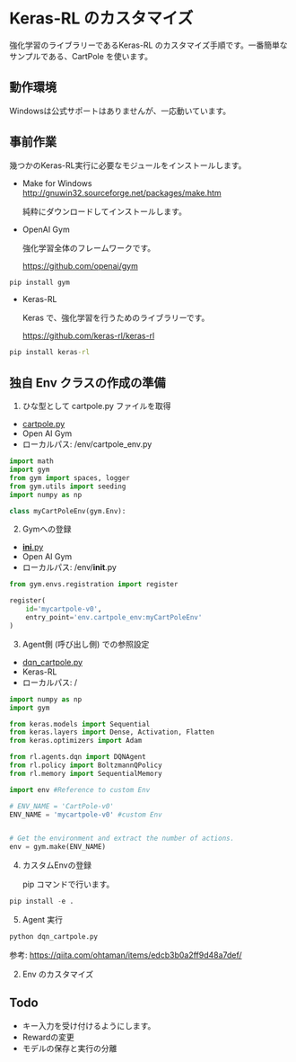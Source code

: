 # Keras-RL のカスタマイズ

強化学習のライブラリーであるKeras-RL のカスタマイズ手順です。一番簡単なサンプルである、CartPole を使います。

## 動作環境
Windowsは公式サポートはありませんが、一応動いています。

## 事前作業
幾つかのKeras-RL実行に必要なモジュールをインストールします。
- Make for Windows
http://gnuwin32.sourceforge.net/packages/make.htm

   純粋にダウンロードしてインストールします。

- OpenAI Gym

    強化学習全体のフレームワークです。

    https://github.com/openai/gym

```cmd
pip install gym
```

- Keras-RL

    Keras で、強化学習を行うためのライブラリーです。

    https://github.com/keras-rl/keras-rl

``` cmd
pip install keras-rl
```

## 独自 Env クラスの作成の準備
1.  ひな型として cartpole.py ファイルを取得
- [cartpole.py](https://github.com/openai/gym/blob/master/gym/envs/classic_control/cartpole.py "cartpole.py")
- Open AI Gym
- ローカルパス: /env/cartpole_env.py

```python
import math
import gym
from gym import spaces, logger
from gym.utils import seeding
import numpy as np

class myCartPoleEnv(gym.Env):
```

2. Gymへの登録
- [__ini__.py](https://github.com/openai/gym/blob/master/gym/envs/__init__.py "__init__.py")
- Open AI Gym
- ローカルパス: /env/__init__.py

```python
from gym.envs.registration import register

register(
    id='mycartpole-v0',
    entry_point='env.cartpole_env:myCartPoleEnv'
)
```

3. Agent側 (呼び出し側) での参照設定
- [dqn_cartpole.py](https://github.com/keras-rl/keras-rl/blob/master/examples/dqn_cartpole.py "dqn_cartpole.py")
- Keras-RL
- ローカルパス: /

```python
import numpy as np
import gym

from keras.models import Sequential
from keras.layers import Dense, Activation, Flatten
from keras.optimizers import Adam

from rl.agents.dqn import DQNAgent
from rl.policy import BoltzmannQPolicy
from rl.memory import SequentialMemory

import env #Reference to custom Env

# ENV_NAME = 'CartPole-v0'
ENV_NAME = 'mycartpole-v0' #custom Env


# Get the environment and extract the number of actions.
env = gym.make(ENV_NAME)
```


4. カスタムEnvの登録

    pip コマンドで行います。

```python
pip install -e .
```

5. Agent 実行

```cmd
python dqn_cartpole.py
```

参考: https://qiita.com/ohtaman/items/edcb3b0a2ff9d48a7def/


2. Env のカスタマイズ

## Todo
- キー入力を受け付けるようにします。
- Rewardの変更
- モデルの保存と実行の分離